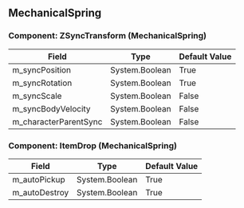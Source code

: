 ## MechanicalSpring

### Component: ZSyncTransform (MechanicalSpring)

|Field|Type|Default Value|
|-----|----|-------------|
|m_syncPosition|System.Boolean|True|
|m_syncRotation|System.Boolean|True|
|m_syncScale|System.Boolean|False|
|m_syncBodyVelocity|System.Boolean|False|
|m_characterParentSync|System.Boolean|False|

### Component: ItemDrop (MechanicalSpring)

|Field|Type|Default Value|
|-----|----|-------------|
|m_autoPickup|System.Boolean|True|
|m_autoDestroy|System.Boolean|True|

